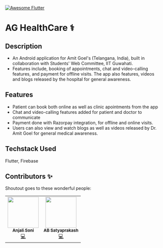 <a href="https://github.com/Solido/awesome-flutter">
   <img alt="Awesome Flutter" src="https://img.shields.io/badge/Awesome-Flutter-blue.svg?longCache=true&style=flat-square" />
</a>


# AG HealthCare ⚕️

## Description 

* An Android application for Amit Goel's (Telangana, India), built in collaboration with Students' Web Committee, IIT Guwahati.
* Features include, booking of appointments, chat and video-calling features, and payment for offline visits. The app also features, videos and blogs released by the hospital for general awareness.

## Features

* Patient can book both online as well as clinic apointments from the app
* Chat and video-calling features added for patient and doctor to communicate
* Payment done with Razorpay integration, for offline and online visits.
* Users can also view and watch blogs as well as videos released by Dr. Amit Goel for general medical awareness.

## Techstack Used
Flutter, Firebase

## Contributors ✨

Shoutout goes to these wonderful people:

<table>
  <tr>
    <td align="center"><a href="https://anjalisoni3655.github.io/my_new_portfolio/"><img src="https://avatars1.githubusercontent.com/u/51020896?v=4" width="100px;" alt=""/><br /><sub><b>Anjali Soni</b></sub></a><br /><a href="https://github.com/anjalisoni3655/healthapp-patients/commits?author=anjalisoni3655" title="Code">💻</a></td>
    <td align="center"><a href="https://imperial-lord.github.io/mywebsite/"><img src="https://avatars0.githubusercontent.com/u/45942031?v=4" width="100px;" alt=""/><br /><sub><b>AB Satyaprakash</b></sub></a><br /><a href="https://github.com/MLH-Fellowship/soochit/commits?author=Imperial-lord" title="Code">💻</a></td>
  </tr>
</table>

